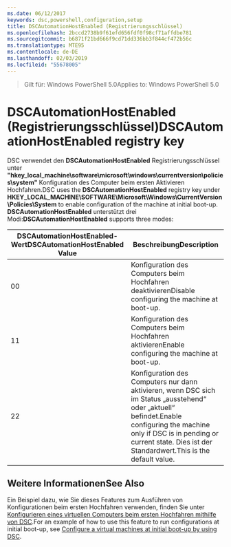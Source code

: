 ```yaml
---
ms.date: 06/12/2017
keywords: dsc,powershell,configuration,setup
title: DSCAutomationHostEnabled (Registrierungsschlüssel)
ms.openlocfilehash: 2bccd2738b9f61efd656fdf0f98cf71affdbe781
ms.sourcegitcommit: b6871f21bd666f9cd71dd336bb3f844cf472b56c
ms.translationtype: MTE95
ms.contentlocale: de-DE
ms.lasthandoff: 02/03/2019
ms.locfileid: "55678005"
---
```

><span data-ttu-id="4945f-103">Gilt für: Windows PowerShell 5.0</span><span class="sxs-lookup"><span data-stu-id="4945f-103">Applies to: Windows PowerShell 5.0</span></span>

# <a name="dscautomationhostenabled-registry-key"></a><span data-ttu-id="4945f-104">DSCAutomationHostEnabled (Registrierungsschlüssel)</span><span class="sxs-lookup"><span data-stu-id="4945f-104">DSCAutomationHostEnabled registry key</span></span>

<span data-ttu-id="4945f-105">DSC verwendet den **DSCAutomationHostEnabled** Registrierungsschlüssel unter **"hkey_local_machine\software\microsoft\windows\currentversion\policies\system"** Konfiguration des Computer beim ersten Aktivieren Hochfahren.</span><span class="sxs-lookup"><span data-stu-id="4945f-105">DSC uses the **DSCAutomationHostEnabled** registry key under **HKEY_LOCAL_MACHINE\SOFTWARE\Microsoft\Windows\CurrentVersion\Policies\System** to enable configuration of the machine at initial boot-up.</span></span>
<span data-ttu-id="4945f-106">**DSCAutomationHostEnabled** unterstützt drei Modi:</span><span class="sxs-lookup"><span data-stu-id="4945f-106">**DSCAutomationHostEnabled** supports three modes:</span></span>

|  <span data-ttu-id="4945f-107">DSCAutomationHostEnabled-Wert</span><span class="sxs-lookup"><span data-stu-id="4945f-107">DSCAutomationHostEnabled Value</span></span>  |  <span data-ttu-id="4945f-108">Beschreibung</span><span class="sxs-lookup"><span data-stu-id="4945f-108">Description</span></span>   |
|---|---|
<span data-ttu-id="4945f-109">0</span><span class="sxs-lookup"><span data-stu-id="4945f-109">0</span></span> | <span data-ttu-id="4945f-110">Konfiguration des Computers beim Hochfahren deaktivieren</span><span class="sxs-lookup"><span data-stu-id="4945f-110">Disable configuring the machine at boot-up.</span></span> |
<span data-ttu-id="4945f-111">1</span><span class="sxs-lookup"><span data-stu-id="4945f-111">1</span></span> | <span data-ttu-id="4945f-112">Konfiguration des Computers beim Hochfahren aktivieren</span><span class="sxs-lookup"><span data-stu-id="4945f-112">Enable configuring the machine at boot-up.</span></span> |
<span data-ttu-id="4945f-113">2</span><span class="sxs-lookup"><span data-stu-id="4945f-113">2</span></span> | <span data-ttu-id="4945f-114">Konfiguration des Computers nur dann aktivieren, wenn DSC sich im Status „ausstehend“ oder „aktuell“ befindet.</span><span class="sxs-lookup"><span data-stu-id="4945f-114">Enable configuring the machine only if DSC is in pending or current state.</span></span> <span data-ttu-id="4945f-115">Dies ist der Standardwert.</span><span class="sxs-lookup"><span data-stu-id="4945f-115">This is the default value.</span></span> |

## <a name="see-also"></a><span data-ttu-id="4945f-116">Weitere Informationen</span><span class="sxs-lookup"><span data-stu-id="4945f-116">See Also</span></span>

<span data-ttu-id="4945f-117">Ein Beispiel dazu, wie Sie dieses Features zum Ausführen von Konfigurationen beim ersten Hochfahren verwenden, finden Sie unter [Konfigurieren eines virtuellen Computers beim ersten Hochfahren mithilfe von DSC](bootstrapDsc.md).</span><span class="sxs-lookup"><span data-stu-id="4945f-117">For an example of how to use this feature to run configurations at initial boot-up, see [Configure a virtual machines at initial boot-up by using DSC](bootstrapDsc.md).</span></span>
